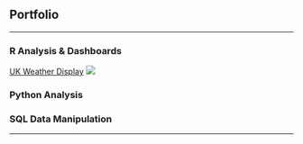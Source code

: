 ## Portfolio

---

### R Analysis & Dashboards

[UK Weather Display]([/sample_page](https://agnesanalysis.shinyapps.io/project/))
<img src="images/dummy_thumbnail.jpg?raw=true"/>

### Python Analysis



### SQL Data Manipulation




---
